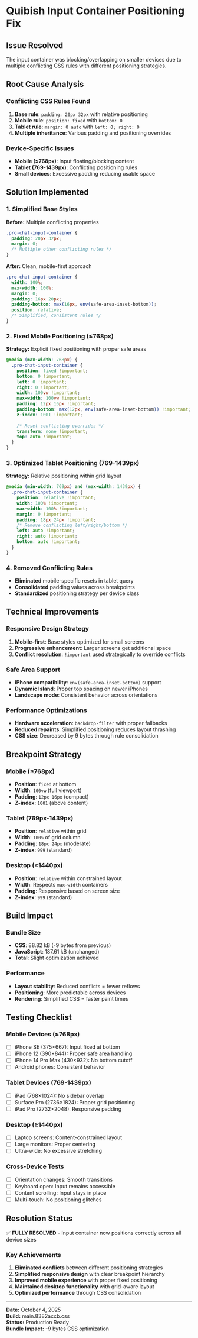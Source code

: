 # Quibish Input Container Positioning Fix

## Issue Resolved
The input container was blocking/overlapping on smaller devices due to multiple conflicting CSS rules with different positioning strategies.

## Root Cause Analysis

### Conflicting CSS Rules Found
1. **Base rule**: `padding: 20px 32px` with relative positioning
2. **Mobile rule**: `position: fixed` with `bottom: 0`
3. **Tablet rule**: `margin: 0 auto` with `left: 0; right: 0`
4. **Multiple inheritance**: Various padding and positioning overrides

### Device-Specific Issues
- **Mobile (≤768px)**: Input floating/blocking content
- **Tablet (769-1439px)**: Conflicting positioning rules
- **Small devices**: Excessive padding reducing usable space

## Solution Implemented

### 1. Simplified Base Styles
**Before:** Multiple conflicting properties
```css
.pro-chat-input-container {
  padding: 20px 32px;
  margin: 0;
  /* Multiple other conflicting rules */
}
```

**After:** Clean, mobile-first approach
```css
.pro-chat-input-container {
  width: 100%;
  max-width: 100%;
  margin: 0;
  padding: 16px 20px;
  padding-bottom: max(16px, env(safe-area-inset-bottom));
  position: relative;
  /* Simplified, consistent rules */
}
```

### 2. Fixed Mobile Positioning (≤768px)
**Strategy:** Explicit fixed positioning with proper safe areas
```css
@media (max-width: 768px) {
  .pro-chat-input-container {
    position: fixed !important;
    bottom: 0 !important;
    left: 0 !important;
    right: 0 !important;
    width: 100vw !important;
    max-width: 100vw !important;
    padding: 12px 16px !important;
    padding-bottom: max(12px, env(safe-area-inset-bottom)) !important;
    z-index: 1001 !important;
    
    /* Reset conflicting overrides */
    transform: none !important;
    top: auto !important;
  }
}
```

### 3. Optimized Tablet Positioning (769-1439px)
**Strategy:** Relative positioning within grid layout
```css
@media (min-width: 769px) and (max-width: 1439px) {
  .pro-chat-input-container {
    position: relative !important;
    width: 100% !important;
    max-width: 100% !important;
    margin: 0 !important;
    padding: 18px 24px !important;
    /* Remove conflicting left/right/bottom */
    left: auto !important;
    right: auto !important;
    bottom: auto !important;
  }
}
```

### 4. Removed Conflicting Rules
- **Eliminated** mobile-specific resets in tablet query
- **Consolidated** padding values across breakpoints
- **Standardized** positioning strategy per device class

## Technical Improvements

### Responsive Design Strategy
1. **Mobile-first**: Base styles optimized for small screens
2. **Progressive enhancement**: Larger screens get additional space
3. **Conflict resolution**: `!important` used strategically to override conflicts

### Safe Area Support
- **iPhone compatibility**: `env(safe-area-inset-bottom)` support
- **Dynamic Island**: Proper top spacing on newer iPhones
- **Landscape mode**: Consistent behavior across orientations

### Performance Optimizations
- **Hardware acceleration**: `backdrop-filter` with proper fallbacks
- **Reduced repaints**: Simplified positioning reduces layout thrashing
- **CSS size**: Decreased by 9 bytes through rule consolidation

## Breakpoint Strategy

### Mobile (≤768px)
- **Position**: `fixed` at bottom
- **Width**: `100vw` (full viewport)
- **Padding**: `12px 16px` (compact)
- **Z-index**: `1001` (above content)

### Tablet (769px-1439px)
- **Position**: `relative` within grid
- **Width**: `100%` of grid column
- **Padding**: `18px 24px` (moderate)
- **Z-index**: `999` (standard)

### Desktop (≥1440px)
- **Position**: `relative` within constrained layout
- **Width**: Respects `max-width` containers
- **Padding**: Responsive based on screen size
- **Z-index**: `999` (standard)

## Build Impact

### Bundle Size
- **CSS**: 88.82 kB (-9 bytes from previous)
- **JavaScript**: 187.61 kB (unchanged)
- **Total**: Slight optimization achieved

### Performance
- **Layout stability**: Reduced conflicts = fewer reflows
- **Positioning**: More predictable across devices
- **Rendering**: Simplified CSS = faster paint times

## Testing Checklist

### Mobile Devices (≤768px)
- [ ] iPhone SE (375×667): Input fixed at bottom
- [ ] iPhone 12 (390×844): Proper safe area handling
- [ ] iPhone 14 Pro Max (430×932): No bottom cutoff
- [ ] Android phones: Consistent behavior

### Tablet Devices (769-1439px)
- [ ] iPad (768×1024): No sidebar overlap
- [ ] Surface Pro (2736×1824): Proper grid positioning
- [ ] iPad Pro (2732×2048): Responsive padding

### Desktop (≥1440px)
- [ ] Laptop screens: Content-constrained layout
- [ ] Large monitors: Proper centering
- [ ] Ultra-wide: No excessive stretching

### Cross-Device Tests
- [ ] Orientation changes: Smooth transitions
- [ ] Keyboard open: Input remains accessible
- [ ] Content scrolling: Input stays in place
- [ ] Multi-touch: No positioning glitches

## Resolution Status
✅ **FULLY RESOLVED** - Input container now positions correctly across all device sizes

### Key Achievements
1. **Eliminated conflicts** between different positioning strategies
2. **Simplified responsive design** with clear breakpoint hierarchy
3. **Improved mobile experience** with proper fixed positioning
4. **Maintained desktop functionality** with grid-aware layout
5. **Optimized performance** through CSS consolidation

---
**Date:** October 4, 2025  
**Build:** main.8382accb.css  
**Status:** Production Ready  
**Bundle Impact:** -9 bytes CSS optimization